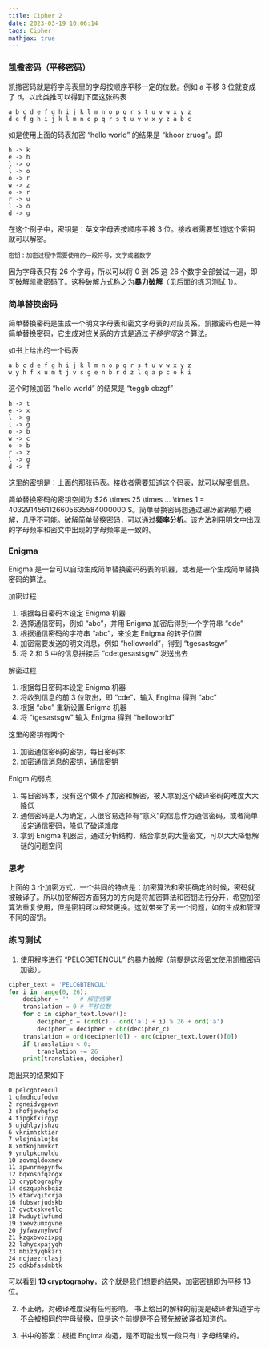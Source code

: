 ```yaml
---
title: Cipher 2
date: 2023-03-19 10:06:14
tags: Cipher
mathjax: true
---
```


### 凯撒密码（平移密码）

凯撒密码就是将字母表里的字母按顺序平移一定的位数。例如 a 平移 3 位就变成了 d，以此类推可以得到下面这张码表

```text
a b c d e f g h i j k l m n o p q r s t u v w x y z
d e f g h i j k l m n o p q r s t u v w x y z a b c
```

<!--more-->

如是使用上面的码表加密 “hello world” 的结果是 “khoor zruog”。即

```text
h -> k
e -> h
l -> o
l -> o
o -> r
w -> z
o -> r
r -> u
l -> o
d -> g
```

在这个例子中，密钥是：英文字母表按顺序平移 3 位。接收者需要知道这个密钥就可以解密。

    密钥：加密过程中需要使用的一段符号，文字或者数字

因为字母表只有 26 个字母，所以可以将 0 到 25 这 26 个数字全部尝试一遍，即可破解凯撒密码了。这种破解方式称之为**暴力破解**（见后面的练习测试 1）。

### 简单替换密码

简单替换密码是生成一个明文字母表和密文字母表的对应关系。凯撒密码也是一种简单替换密码，它生成对应关系的方式是通过*平移字母*这个算法。

如书上给出的一个码表

```text
a b c d e f g h i j k l m n o p q r s t u v w x y z
w y h f x u m t j v s g e n b r d z l q a p c o k i
```

这个时候加密 “hello world” 的结果是 “teggb cbzgf”

```text
h -> t
e -> x
l -> g
l -> g
o -> b
w -> c
o -> b
r -> z
l -> g
d -> f
```

这里的密钥是：上面的那张码表。接收者需要知道这个码表，就可以解密信息。

简单替换密码的密钥空间为 $26 \times 25 \times ... \times 1 = 4032914561126605635584000000 $。简单替换密码想通过*遍历密钥*暴力破解，几乎不可能。破解简单替换密码，可以通过**频率分析**。该方法利用明文中出现的字母频率和密文中出现的字母频率是一致的。

### Enigma

Enigma 是一台可以自动生成简单替换密码码表的机器，或者是一个生成简单替换密码的算法。

加密过程

1. 根据每日密码本设定 Enigma 机器
2. 选择通信密码，例如 “abc”，并用 Enigma 加密后得到一个字符串 “cde”
3. 根据通信密码的字符串 “abc”，来设定 Enigma 的转子位置
4. 加密需要发送的明文消息，例如 “helloworld”，得到 “tgesastsgw”
5. 将 2 和 5 中的信息拼接后 “cdetgesastsgw” 发送出去

解密过程

1. 根据每日密码本设定 Enigma 机器
2. 将收到信息的前 3 位取出，即 “cde”，输入 Engima 得到 “abc”
3. 根据 “abc” 重新设置 Enigma 机器
4. 将 “tgesastsgw” 输入 Enigma 得到 “helloworld”

这里的密钥有两个

1. 加密通信密码的密钥，每日密码本
2. 加密通信消息的密钥，通信密钥

Enigm 的弱点

1. 每日密码本，没有这个做不了加密和解密，被人拿到这个破译密码的难度大大降低
2. 通信密码是人为确定，人很容易选择有“意义”的信息作为通信密码，或者简单设定通信密码，降低了破译难度
3. 拿到 Enigma 机器后，通过分析结构，结合拿到的大量密文，可以大大降低解谜的问题空间

### 思考

上面的 3 个加密方式，一个共同的特点是：加密算法和密钥确定的时候，密码就被破译了。所以加密解密方面努力的方向是将加密算法和密钥进行分开，希望加密算法重复使用，但是密钥可以经常更换。这就带来了另一个问题，如何生成和管理不同的密钥。

### 练习测试

1. 使用程序进行 “PELCGBTENCUL” 的暴力破解（前提是这段密文使用凯撒密码加密）。

```python
cipher_text = 'PELCGBTENCUL'
for i in range(0, 26):
    decipher = ''   # 解密结果
    translation = 0 # 平移位数
    for c in cipher_text.lower():
        decipher_c = (ord(c) - ord('a') + i) % 26 + ord('a')
        decipher = decipher + chr(decipher_c)
    translation = ord(decipher[0]) - ord(cipher_text.lower()[0])
    if translation < 0:
        translation += 26
    print(translation, decipher)
```

跑出来的结果如下

```text
0 pelcgbtencul
1 qfmdhcufodvm
2 rgneidvgpewn
3 shofjewhqfxo
4 tipgkfxirgyp
5 ujqhlgyjshzq
6 vkrimhzktiar
7 wlsjnialujbs
8 xmtkojbmvkct
9 ynulpkcnwldu
10 zovmqldoxmev
11 apwnrmepynfw
12 bqxosnfqzogx
13 cryptography
14 dszquphsbqiz
15 etarvqitcrja
16 fubswrjudskb
17 gvctxskvetlc
18 hwduytlwfumd
19 ixevzumxgvne
20 jyfwavnyhwof
21 kzgxbwozixpg
22 lahycxpajyqh
23 mbizdyqbkzri
24 ncjaezrclasj
25 odkbfasdmbtk
```

可以看到 **13 cryptography**，这个就是我们想要的结果，加密密钥即为平移 13 位。

2. 不正确，对破译难度没有任何影响。 书上给出的解释的前提是破译者知道字母不会被相同的字母替换，但是这个前提是不会预先被破译者知道的。

3. 书中的答案：根据 Engima 构造，是不可能出现一段只有 l 字母结果的。
